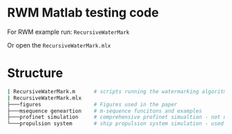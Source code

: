 
# RWM Matlab testing code

For RWM example run:
`RecursiveWaterMark`

Or open the 
`RecursiveWaterMark.mlx`

# Structure
```bash
| RecursiveWaterMark.m      # scripts running the watermarking algoritm example
| RecursiveWaterMark.mlx
├───figures                 # Figures used in the paper
├───msequence geneartion    # m-sequence funcitons and examples
├───profinet simulation     # comprehensive profinet simualtion - not used in the paper
└───propulsion system       # ship propulsion system simulation - used in the paper
```
